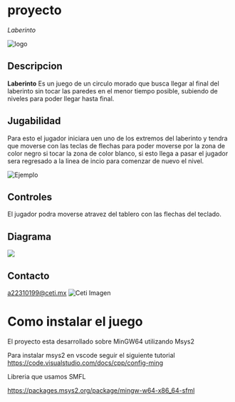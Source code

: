 # proyecto 

*Laberinto* 

![logo](https://encrypted-tbn0.gstatic.com/images?q=tbn:ANd9GcQCJ_fkguaZ9_R-7NI_byJJ5HFwldWpOhCxZg&usqp=CAU)

## Descripcion 

**Laberinto** Es un juego de un circulo morado que busca llegar al final del laberinto sin tocar las paredes en el menor tiempo posible, subiendo de niveles para poder llegar hasta final.

## Jugabilidad 

Para esto el jugador iniciara uen uno de los extremos del laberinto y tendra que moverse con las teclas de flechas para poder moverse por la zona de color negro si tocar la zona de color blanco, si esto llega a pasar el jugador sera regresado a la linea de incio para comenzar de nuevo el nivel.

![Ejemplo](https://i.ytimg.com/vi/vqc3C0sw_eI/hqdefault.jpg)

## Controles 

El jugador podra moverse atravez del tablero con las flechas del teclado.

## Diagrama 

![](/docs/diagrama/diagrama.png)

## Contacto

a22310199@ceti.mx
![Ceti Imagen](https://www.colomos.ceti.mx/imagenes/conoceCeti/cetilogo.jpg)

# Como instalar el juego 
El proyecto esta desarrollado sobre MinGW64 utilizando Msys2

Para instalar msys2 en vscode seguir el siguiente tutorial https://code.visualstudio.com/docs/cpp/config-ming

Libreria que usamos SMFL

https://packages.msys2.org/package/mingw-w64-x86_64-sfml